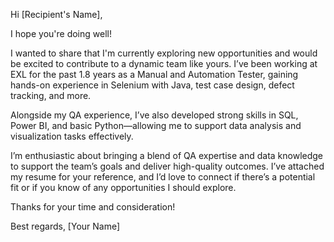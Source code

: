 Hi [Recipient's Name],

I hope you're doing well!

I wanted to share that I'm currently exploring new opportunities and would be excited to contribute to a dynamic team like yours. I’ve been working at EXL for the past 1.8 years as a Manual and Automation Tester, gaining hands-on experience in Selenium with Java, test case design, defect tracking, and more.

Alongside my QA experience, I’ve also developed strong skills in SQL, Power BI, and basic Python—allowing me to support data analysis and visualization tasks effectively.

I’m enthusiastic about bringing a blend of QA expertise and data knowledge to support the team’s goals and deliver high-quality outcomes. I’ve attached my resume for your reference, and I’d love to connect if there’s a potential fit or if you know of any opportunities I should explore.

Thanks for your time and consideration!

Best regards,
[Your Name]
